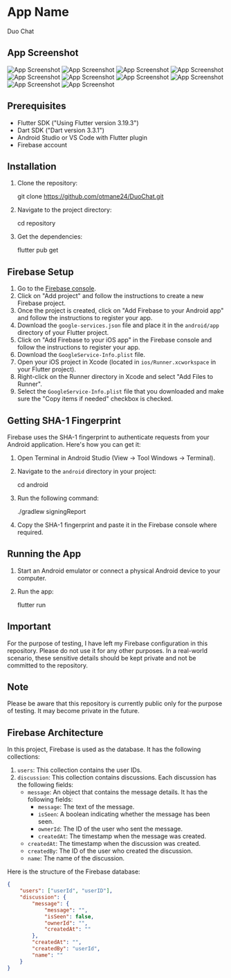 # App Name
 Duo Chat

 
 ## App Screenshot

![App Screenshot](./assets/screen_shot/screen.png)
![App Screenshot](./assets/screen_shot/screen1.png)
![App Screenshot](./assets/screen_shot/screen2.png)
![App Screenshot](./assets/screen_shot/screen3.png)
![App Screenshot](./assets/screen_shot/screen4.png)
![App Screenshot](./assets/screen_shot/screen5.png)
![App Screenshot](./assets/screen_shot/screen6.png)
![App Screenshot](./assets/screen_shot/screen7.png)
![App Screenshot](./assets/screen_shot/screen8.png)
![App Screenshot](./assets/screen_shot/screen9.png)



## Prerequisites

- Flutter SDK ("Using Flutter version 3.19.3")
- Dart SDK ("Dart version 3.3.1")
- Android Studio or VS Code with Flutter plugin
- Firebase account

## Installation

1. Clone the repository:

    git clone https://github.com/otmane24/DuoChat.git
  
2. Navigate to the project directory:
 
    cd repository
 
3. Get the dependencies:

    flutter pub get


## Firebase Setup

1. Go to the [Firebase console](https://console.firebase.google.com/).
2. Click on "Add project" and follow the instructions to create a new Firebase project.
3. Once the project is created, click on "Add Firebase to your Android app" and follow the instructions to register your app.
4. Download the `google-services.json` file and place it in the `android/app` directory of your Flutter project.
5. Click on "Add Firebase to your iOS app" in the Firebase console and follow the instructions to register your app.
6. Download the `GoogleService-Info.plist` file.
7. Open your iOS project in Xcode (located in `ios/Runner.xcworkspace` in your Flutter project).
8. Right-click on the Runner directory in Xcode and select "Add Files to Runner".
9. Select the `GoogleService-Info.plist` file that you downloaded and make sure the "Copy items if needed" checkbox is checked.

## Getting SHA-1 Fingerprint

Firebase uses the SHA-1 fingerprint to authenticate requests from your Android application. Here's how you can get it:

1. Open Terminal in Android Studio (View -> Tool Windows -> Terminal).
2. Navigate to the `android` directory in your project:
 
    cd android

3. Run the following command:

    ./gradlew signingReport

4. Copy the SHA-1 fingerprint and paste it in the Firebase console where required.

## Running the App

1. Start an Android emulator or connect a physical Android device to your computer.
2. Run the app:
 
    flutter run

## Important

For the purpose of testing, I have left my Firebase configuration in this repository. Please do not use it for any other purposes. In a real-world scenario, these sensitive details should be kept private and not be committed to the repository.

## Note

Please be aware that this repository is currently public only for the purpose of testing. It may become private in the future.

## Firebase Architecture

In this project, Firebase is used as the database. It has the following collections:

1. `users`: This collection contains the user IDs.
2. `discussion`: This collection contains discussions. Each discussion has the following fields:
     - `message`: An object that contains the message details. It has the following fields:
         - `message`: The text of the message.
         - `isSeen`: A boolean indicating whether the message has been seen.
         - `ownerId`: The ID of the user who sent the message.
         - `createdAt`: The timestamp when the message was created.
     - `createdAt`: The timestamp when the discussion was created.
     - `createdBy`: The ID of the user who created the discussion.
     - `name`: The name of the discussion.

Here is the structure of the Firebase database:

```json
{
    "users": ["userId", "userID"],
    "discussion": {
        "message": {
            "message": "",
            "isSeen": false,
            "ownerId": "",
            "createdAt": ""
        },
        "createdAt": "",
        "createdBy": "userId",
        "name": ""
    }
}



